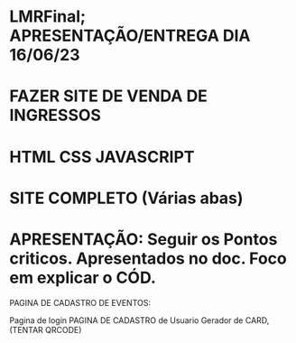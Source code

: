 # LMRFinal; APRESENTAÇÃO/ENTREGA DIA 16/06/23

FAZER SITE DE VENDA DE INGRESSOS
============================================
HTML
CSS
JAVASCRIPT
==============================================
SITE COMPLETO (Várias abas)
==========================================================
APRESENTAÇÃO:
Seguir os Pontos criticos.
Apresentados no doc.
Foco em explicar o CÓD.
================================================= 
PAGINA DE CADASTRO DE EVENTOS:

Pagina de login
PAGINA DE CADASTRO de Usuario
Gerador de CARD, (TENTAR QRCODE)


